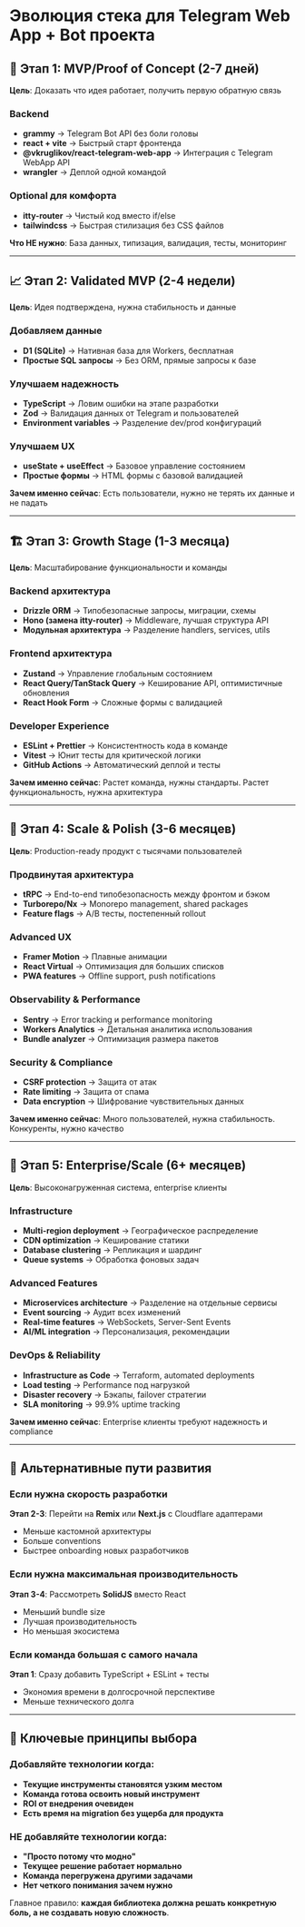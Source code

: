 # Эволюция стека для Telegram Web App + Bot проекта

## 🚀 Этап 1: MVP/Proof of Concept (2-7 дней)

**Цель**: Доказать что идея работает, получить первую обратную связь

### Backend

- **grammy** → Telegram Bot API без боли головы
- **react + vite** → Быстрый старт фронтенда
- **@vkruglikov/react-telegram-web-app** → Интеграция с Telegram WebApp API
- **wrangler** → Деплой одной командой

### Optional для комфорта

- **itty-router** → Чистый код вместо if/else
- **tailwindcss** → Быстрая стилизация без CSS файлов

**Что НЕ нужно**: База данных, типизация, валидация, тесты, мониторинг

---

## 📈 Этап 2: Validated MVP (2-4 недели)

**Цель**: Идея подтверждена, нужна стабильность и данные

### Добавляем данные

- **D1 (SQLite)** → Нативная база для Workers, бесплатная
- **Простые SQL запросы** → Без ORM, прямые запросы к базе

### Улучшаем надежность

- **TypeScript** → Ловим ошибки на этапе разработки
- **Zod** → Валидация данных от Telegram и пользователей
- **Environment variables** → Разделение dev/prod конфигураций

### Улучшаем UX

- **useState + useEffect** → Базовое управление состоянием
- **Простые формы** → HTML формы с базовой валидацией

**Зачем именно сейчас**: Есть пользователи, нужно не терять их данные и не падать

---

## 🏗️ Этап 3: Growth Stage (1-3 месяца)

**Цель**: Масштабирование функциональности и команды

### Backend архитектура

- **Drizzle ORM** → Типобезопасные запросы, миграции, схемы
- **Hono (замена itty-router)** → Middleware, лучшая структура API
- **Модульная архитектура** → Разделение handlers, services, utils

### Frontend архитектура

- **Zustand** → Управление глобальным состоянием
- **React Query/TanStack Query** → Кеширование API, оптимистичные обновления
- **React Hook Form** → Сложные формы с валидацией

### Developer Experience

- **ESLint + Prettier** → Консистентность кода в команде
- **Vitest** → Юнит тесты для критической логики
- **GitHub Actions** → Автоматический деплой и тесты

**Зачем именно сейчас**: Растет команда, нужны стандарты. Растет функциональность, нужна архитектура

---

## 🚀 Этап 4: Scale & Polish (3-6 месяцев)

**Цель**: Production-ready продукт с тысячами пользователей

### Продвинутая архитектура

- **tRPC** → End-to-end типобезопасность между фронтом и бэком
- **Turborepo/Nx** → Monorepo management, shared packages
- **Feature flags** → A/B тесты, постепенный rollout

### Advanced UX

- **Framer Motion** → Плавные анимации
- **React Virtual** → Оптимизация для больших списков
- **PWA features** → Offline support, push notifications

### Observability & Performance

- **Sentry** → Error tracking и performance monitoring
- **Workers Analytics** → Детальная аналитика использования
- **Bundle analyzer** → Оптимизация размера пакетов

### Security & Compliance

- **CSRF protection** → Защита от атак
- **Rate limiting** → Защита от спама
- **Data encryption** → Шифрование чувствительных данных

**Зачем именно сейчас**: Много пользователей, нужна стабильность. Конкуренты, нужно качество

---

## 🏢 Этап 5: Enterprise/Scale (6+ месяцев)

**Цель**: Высоконагруженная система, enterprise клиенты

### Infrastructure

- **Multi-region deployment** → Географическое распределение
- **CDN optimization** → Кеширование статики
- **Database clustering** → Репликация и шардинг
- **Queue systems** → Обработка фоновых задач

### Advanced Features

- **Microservices architecture** → Разделение на отдельные сервисы
- **Event sourcing** → Аудит всех изменений
- **Real-time features** → WebSockets, Server-Sent Events
- **AI/ML integration** → Персонализация, рекомендации

### DevOps & Reliability

- **Infrastructure as Code** → Terraform, automated deployments
- **Load testing** → Performance под нагрузкой
- **Disaster recovery** → Бэкапы, failover стратегии
- **SLA monitoring** → 99.9% uptime tracking

**Зачем именно сейчас**: Enterprise клиенты требуют надежность и compliance

---

## 🔄 Альтернативные пути развития

### Если нужна скорость разработки

**Этап 2-3**: Перейти на **Remix** или **Next.js** с Cloudflare адаптерами

- Меньше кастомной архитектуры
- Больше conventions
- Быстрее onboarding новых разработчиков

### Если нужна максимальная производительность

**Этап 3-4**: Рассмотреть **SolidJS** вместо React

- Меньший bundle size
- Лучшая производительность
- Но меньшая экосистема

### Если команда большая с самого начала

**Этап 1**: Сразу добавить TypeScript + ESLint + тесты

- Экономия времени в долгосрочной перспективе
- Меньше технического долга

---

## 🎯 Ключевые принципы выбора

### Добавляйте технологии когда:

- **Текущие инструменты становятся узким местом**
- **Команда готова освоить новый инструмент**
- **ROI от внедрения очевиден**
- **Есть время на migration без ущерба для продукта**

### НЕ добавляйте технологии когда:

- **"Просто потому что модно"**
- **Текущее решение работает нормально**
- **Команда перегружена другими задачами**
- **Нет четкого понимания зачем нужно**

Главное правило: **каждая библиотека должна решать конкретную боль, а не создавать новую сложность**.
